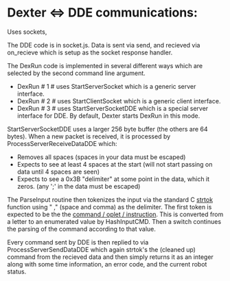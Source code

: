 # Dexter <=> DDE communications: 

Uses sockets, 

The DDE code is in socket.js. Data is sent via send, and recieved via on_recieve which is setup as the socket response handler. 

The DexRun code is implemented in several different ways which are selected by the second command line argument. 
* DexRun # 1 # uses StartServerSocket which is a generic server interface. 
* DexRun # 2 # uses StartClientSocket which is a generic client interface. 
* DexRun # 3 # uses StartServerSocketDDE which is a special server interface for DDE. By default, Dexter starts DexRun in this mode.

StartServerSocketDDE uses a larger 256 byte buffer (the others are 64 bytes). When a new packet is received, it is processed by ProcessServerReceiveDataDDE which:
* Removes all spaces (spaces in your data must be escaped)
* Expects to see at least 4 spaces at the start (will not start passing on data until 4 spaces are seen)
* Expects to see a 0x3B "delimiter" at some point in the data, which it zeros. (any ';' in the data must be escaped)

The ParseInput routine then tokenizes the input via the standard C [strtok](http://www.massmind.org/techref/language/ccpp/cref/FUNCTIONS/strtok.html) function using " ," (space and comma) as the delimiter. The first token is expected to be the the [command / oplet / instruction](Command-oplet-instruction). This is converted from a letter to an enumerated value by HashInputCMD. Then a switch continues the parsing of the command according to that value. 

Every command sent by DDE is then replied to via ProcessServerSendDataDDE which again strtok's the (cleaned up) command from the recieved data and then simply returns it as an integer along with some time information, an error code, and the current robot status.

